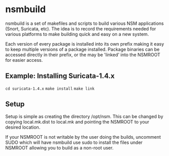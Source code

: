 # nsmbuild

nsmbuild is a set of makefiles and scripts to build various NSM
applications (Snort, Suricata, etc).  The idea is to record the
requirements needed for various platforms to make building quick and
easy on a new system.

Each version of every package is installed into its own prefix making
it easy to keep multiple versions of a package installed. Package
binaries can be accessed directly in their prefix, or the may be
'linked' into the NSMROOT for easier access.

## Example: Installing Suricata-1.4.x

`cd suricata-1.4.x`
`make install`
`make link`

## Setup

Setup is simple as creating the directory /opt/nsm.  This can be
changed by copying local.mk.dist to local.mk and pointing the NSMROOT
to your desired location.

If your NSMROOT is not writable by the user doing the builds,
uncomment SUDO which will have nsmbuild use sudo to install the files
under NSMROOT allowing you to build as a non-root user.
